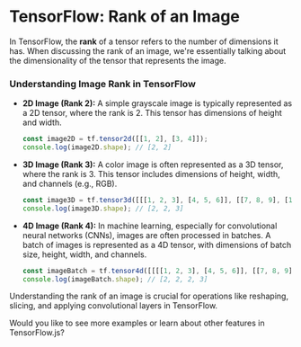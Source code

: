 # TensorFlow: Rank of an Image

In TensorFlow, the **rank** of a tensor refers to the number of dimensions it has. When discussing the rank of an image, we're essentially talking about the dimensionality of the tensor that represents the image.

### Understanding Image Rank in TensorFlow

- **2D Image (Rank 2):**
  A simple grayscale image is typically represented as a 2D tensor, where the rank is 2. This tensor has dimensions of height and width.
  ```javascript
  const image2D = tf.tensor2d([[1, 2], [3, 4]]);
  console.log(image2D.shape); // [2, 2]
  ```

- **3D Image (Rank 3):**
  A color image is often represented as a 3D tensor, where the rank is 3. This tensor includes dimensions of height, width, and channels (e.g., RGB).
  ```javascript
  const image3D = tf.tensor3d([[[1, 2, 3], [4, 5, 6]], [[7, 8, 9], [10, 11, 12]]]);
  console.log(image3D.shape); // [2, 2, 3]
  ```

- **4D Image (Rank 4):**
  In machine learning, especially for convolutional neural networks (CNNs), images are often processed in batches. A batch of images is represented as a 4D tensor, with dimensions of batch size, height, width, and channels.
  ```javascript
  const imageBatch = tf.tensor4d([[[[1, 2, 3], [4, 5, 6]], [[7, 8, 9], [10, 11, 12]]], [[[13, 14, 15], [16, 17, 18]], [[19, 20, 21], [22, 23, 24]]]]);
  console.log(imageBatch.shape); // [2, 2, 2, 3]
  ```

Understanding the rank of an image is crucial for operations like reshaping, slicing, and applying convolutional layers in TensorFlow.

Would you like to see more examples or learn about other features in TensorFlow.js?


